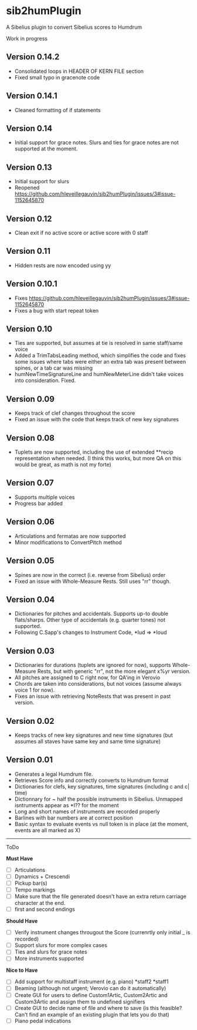# sib2humPlugin
A Sibelius plugin to convert Sibelius scores to Humdrum

Work in progress

## Version 0.14.2
* Consolidated loops in HEADER OF KERN FILE section
* Fixed small typo in gracenote code

## Version 0.14.1
* Cleaned formatting of if statements

## Version 0.14
* Initial support for grace notes. Slurs and ties for grace notes are not supported at the moment.

## Version 0.13
* Initial support for slurs
* Reopened https://github.com/hleveillegauvin/sib2humPlugin/issues/3#issue-1152645870

## Version 0.12
*  Clean exit if no active score or active score with 0 staff

## Version 0.11
* Hidden rests are now encoded using yy 

## Version 0.10.1
* Fixes https://github.com/hleveillegauvin/sib2humPlugin/issues/3#issue-1152645870
* Fixes a bug with start repeat token

## Version 0.10
* Ties are supported, but assumes at tie is resolved in same staff/same voice
* Added a TrimTabsLeading method, which simplifies the code and fixes some issues where tabs were either an extra tab was present between spines, or a tab car was missing
* humNewTimeSignatureLine and humNewMeterLine didn't take voices into consideration. Fixed.

## Version 0.09
* Keeps track of clef changes throughout the score
* Fixed an issue with the code that keeps track of new key signatures

## Version 0.08
* Tuplets are now supported, including the use of extended \*\*recip representation when needed. (I think this works, but more QA on this would be great, as math is not my forte) 

## Version 0.07
* Supports multiple voices
* Progress bar added

## Version 0.06
* Articulations and fermatas are now supported
* Minor modifications to ConvertPitch method

## Version 0.05
* Spines are now in the correct (i.e. reverse from Sibelius) order
* Fixed an issue with Whole-Measure Rests. Still uses "rr" though.

## Version 0.04
* Dictionaries for pitches and accidentals. Supports up-to double flats/sharps. Other type of accidentals (e.g. quarter tones) not supported.
* Following C.Sapp's changes to Instrument Code, \*Iud   => \*Ioud

## Version 0.03

* Dictionaries for durations (tuplets are ignored for now), supports Whole-Measure Rests, but with generic "rr", not the more elegant x%yr version.
* All pitches are assigned to C right now, for QA'ing in Verovio
* Chords are taken into considerations, but not voices (assume always voice 1 for now).
* Fixes an issue with retrieving NoteRests that was present in past version.

## Version 0.02

* Keeps tracks of new key signatures and new time signatures (but assumes all staves have same key and same time signature)

## Version 0.01

 * Generates a legal Humdrum file.
 * Retrieves Score info and correctly converts to Humdrum format
 * Dictionaries for clefs, key signatures, time signatures (including c and c| time)
 * Dictionnary for ~ half the possible instruments in Sibelius. Unmapped isntruments appear as \*I?? for the moment
 * Long and short names of instruments are recorded properly
 * Barlines with bar numbers are at correct position
 * Basic syntax to evaluate events vs null token is in place (at the moment, events are all marked as X)

----------------------------------------------------

ToDo

**Must Have**
- [ ] Articulations
- [ ] Dynamics + Crescendi
- [ ] Pickup bar(s)
- [ ] Tempo markings
- [ ] Make sure that the file generated doesn't have an extra return carriage character at the end.
- [ ] first and second endings

**Should Have**
- [ ] Verify instrument changes througout the Score (currenrtly only initial _ is recorded)
- [ ] Support slurs for more complex cases
- [ ] Ties and slurs for grace notes
- [ ] More instruments supported

**Nice to Have**
- [ ] Add support for multistaff instrument (e.g. piano) \*staff2	\*staff1 
- [ ] Beaming (although not urgent; Verovio can do it automatically)
- [ ] Create GUI for users to define Custom1Artic, Custom2Artic and Custom3Artic and assign them to undefined signifiers
- [ ] Create GUI to decide name of file and where to save (is this feasible? Can't find an example of an existing plugin that lets you do that)
- [ ] Piano pedal indications

